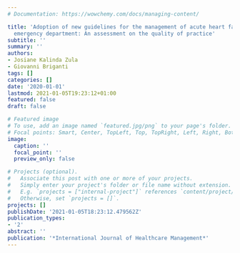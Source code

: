 ```yaml
---
# Documentation: https://wowchemy.com/docs/managing-content/

title: 'Adoption of new guidelines for the management of acute heart failure in the
  emergency department: An assessment on the quality of practice'
subtitle: ''
summary: ''
authors:
- Josiane Kalinda Zula
- Giovanni Briganti
tags: []
categories: []
date: '2020-01-01'
lastmod: 2021-01-05T19:23:12+01:00
featured: false
draft: false

# Featured image
# To use, add an image named `featured.jpg/png` to your page's folder.
# Focal points: Smart, Center, TopLeft, Top, TopRight, Left, Right, BottomLeft, Bottom, BottomRight.
image:
  caption: ''
  focal_point: ''
  preview_only: false

# Projects (optional).
#   Associate this post with one or more of your projects.
#   Simply enter your project's folder or file name without extension.
#   E.g. `projects = ["internal-project"]` references `content/project/deep-learning/index.md`.
#   Otherwise, set `projects = []`.
projects: []
publishDate: '2021-01-05T18:23:12.479562Z'
publication_types:
- '2'
abstract: ''
publication: '*International Journal of Healthcare Management*'
---
```

